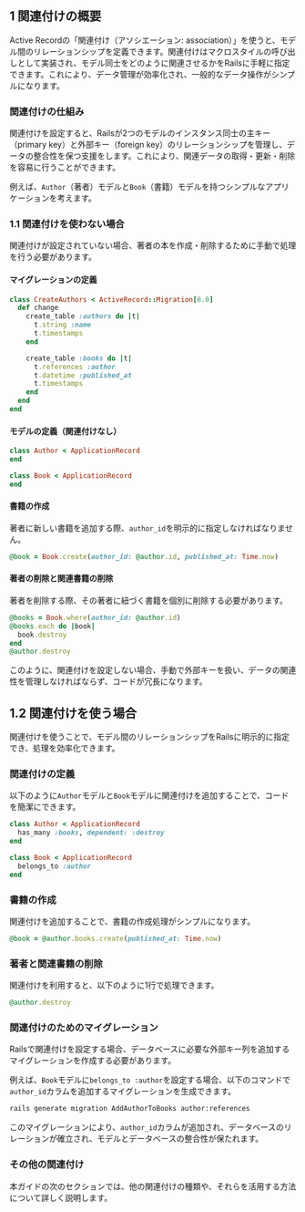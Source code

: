 ## 1 関連付けの概要

Active Recordの「関連付け（アソシエーション: association）」を使うと、モデル間のリレーションシップを定義できます。関連付けはマクロスタイルの呼び出しとして実装され、モデル同士をどのように関連させるかをRailsに手軽に指定できます。これにより、データ管理が効率化され、一般的なデータ操作がシンプルになります。

### 関連付けの仕組み

関連付けを設定すると、Railsが2つのモデルのインスタンス同士の主キー（primary key）と外部キー（foreign key）のリレーションシップを管理し、データの整合性を保つ支援をします。これにより、関連データの取得・更新・削除を容易に行うことができます。

例えば、`Author`（著者）モデルと`Book`（書籍）モデルを持つシンプルなアプリケーションを考えます。

### 1.1 関連付けを使わない場合

関連付けが設定されていない場合、著者の本を作成・削除するために手動で処理を行う必要があります。

#### マイグレーションの定義

```ruby
class CreateAuthors < ActiveRecord::Migration[8.0]
  def change
    create_table :authors do |t|
      t.string :name
      t.timestamps
    end

    create_table :books do |t|
      t.references :author
      t.datetime :published_at
      t.timestamps
    end
  end
end
```

#### モデルの定義（関連付けなし）

```ruby
class Author < ApplicationRecord
end

class Book < ApplicationRecord
end
```

#### 書籍の作成

著者に新しい書籍を追加する際、`author_id`を明示的に指定しなければなりません。

```ruby
@book = Book.create(author_id: @author.id, published_at: Time.now)
```

#### 著者の削除と関連書籍の削除

著者を削除する際、その著者に紐づく書籍を個別に削除する必要があります。

```ruby
@books = Book.where(author_id: @author.id)
@books.each do |book|
  book.destroy
end
@author.destroy
```

このように、関連付けを設定しない場合、手動で外部キーを扱い、データの関連性を管理しなければならず、コードが冗長になります。

## 1.2 関連付けを使う場合

関連付けを使うことで、モデル間のリレーションシップをRailsに明示的に指定でき、処理を効率化できます。

### 関連付けの定義

以下のように`Author`モデルと`Book`モデルに関連付けを追加することで、コードを簡潔にできます。

```ruby
class Author < ApplicationRecord
  has_many :books, dependent: :destroy
end

class Book < ApplicationRecord
  belongs_to :author
end
```

### 書籍の作成

関連付けを追加することで、書籍の作成処理がシンプルになります。

```ruby
@book = @author.books.create(published_at: Time.now)
```

### 著者と関連書籍の削除

関連付けを利用すると、以下のように1行で処理できます。

```ruby
@author.destroy
```

### 関連付けのためのマイグレーション

Railsで関連付けを設定する場合、データベースに必要な外部キー列を追加するマイグレーションを作成する必要があります。

例えば、`Book`モデルに`belongs_to :author`を設定する場合、以下のコマンドで`author_id`カラムを追加するマイグレーションを生成できます。

```sh
rails generate migration AddAuthorToBooks author:references
```

このマイグレーションにより、`author_id`カラムが追加され、データベースのリレーションが確立され、モデルとデータベースの整合性が保たれます。

### その他の関連付け

本ガイドの次のセクションでは、他の関連付けの種類や、それらを活用する方法について詳しく説明します。

